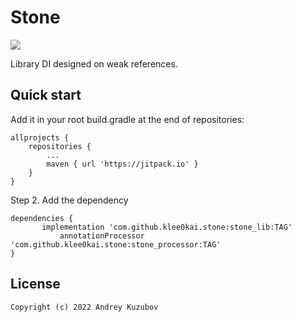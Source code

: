 # Stone 

[![](https://jitpack.io/v/klee0kai/stone.svg)](https://jitpack.io/#klee0kai/stone)

Library DI designed on weak references.

## Quick start

Add it in your root build.gradle at the end of repositories:

	allprojects {
		repositories {
			...
			maven { url 'https://jitpack.io' }
		}
	}


Step 2. Add the dependency

    dependencies {
	       implementation 'com.github.klee0kai.stone:stone_lib:TAG'
    	       annotationProcessor 'com.github.klee0kai.stone:stone_processor:TAG'
	}


## License
```
Copyright (c) 2022 Andrey Kuzubov
```

